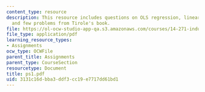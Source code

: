 ```yaml
---
content_type: resource
description: This resource includes questions on OLS regression, linear demand curves,
  and few problems from Tirole's book.
file: https://ol-ocw-studio-app-qa.s3.amazonaws.com/courses/14-271-industrial-organization-i-fall-2005/3131c16dbba3ddf3cc19e7717dd61bd1_ps1.pdf
file_type: application/pdf
learning_resource_types:
- Assignments
ocw_type: OCWFile
parent_title: Assignments
parent_type: CourseSection
resourcetype: Document
title: ps1.pdf
uid: 3131c16d-bba3-ddf3-cc19-e7717dd61bd1
---
```

